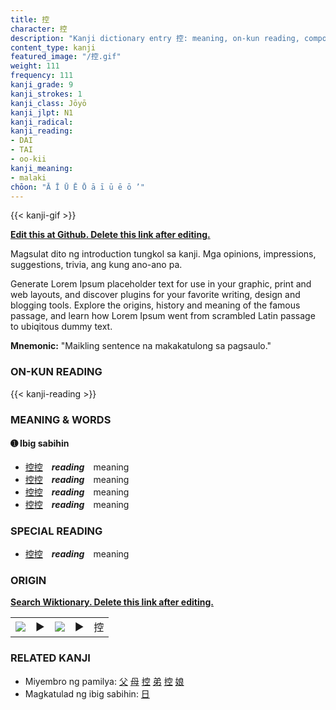 ```yaml
---
title: 控
character: 控
description: "Kanji dictionary entry 控: meaning, on-kun reading, compounds, origin, related kanji"
content_type: kanji
featured_image: "/控.gif"
weight: 111
frequency: 111
kanji_grade: 9
kanji_strokes: 1
kanji_class: Jōyō
kanji_jlpt: N1
kanji_radical: 
kanji_reading: 
- DAI
- TAI
- oo-kii
kanji_meaning:
- malaki
chōon: "Ā Ī Ū Ē Ō ā ī ū ē ō ’"
---
```

[//]: # (Don't edit the line below. Kanji animated GIF code is automatically generated.)
{{< kanji-gif >}}

[//]: # (Edit below this line.)

**[Edit this at Github. Delete this link after editing.](https://github.com/tim0g/tim/tree/main/content/kanji/控/index.md)**

Magsulat dito ng introduction tungkol sa kanji. Mga opinions, impressions, suggestions, trivia, ang kung ano-ano pa.

Generate Lorem Ipsum placeholder text for use in your graphic, print and web layouts, and discover plugins for your favorite writing, design and blogging tools. Explore the origins, history and meaning of the famous passage, and learn how Lorem Ipsum went from scrambled Latin passage to ubiqitous dummy text.
 
**Mnemonic:** "Maikling sentence na makakatulong sa pagsaulo."

### ON-KUN READING

[//]: # (Don't edit the line below. ON-KUN READING code is automatically generated.)
{{< kanji-reading >}}

### MEANING & WORDS

#### ➊ **Ibig sabihin**
  - [控](../控)[控](../控)　***reading***　meaning
  - [控](../控)[控](../控)　***reading***　meaning
  - [控](../控)[控](../控)　***reading***　meaning
  - [控](../控)[控](../控)　***reading***　meaning

### SPECIAL READING
  - [控](../控)[控](../控)　***reading***　meaning

### ORIGIN

**[Search Wiktionary. Delete this link after editing.](https://wiktionary.org/wiki/控)**
<table class="kanji-table"><tr><td>
<img src="60px-控-bronze.svg.png">
</td><td>▶</td><td>
<img src="60px-控-oracle.svg.png">
</td><td>▶</td>
<td class="kanji-origin">控</td>
</tr></table>

### RELATED KANJI
- Miyembro ng pamilya: [父](../父) [母](../母) [控](../控) [弟](../弟) [控](../控) [娘](../娘)
- Magkatulad ng ibig sabihin: [日](../日)
